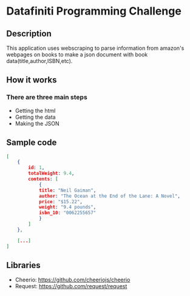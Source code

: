 # Datafiniti Programming Challenge

## Description

This application uses webscraping to parse information from amazon's webpages on books to make a json document with book data(title,author,ISBN,etc). 

## How it works
	
### There are three main steps

* Getting the html
* Getting the data
* Making the JSON

## Sample code

```json
[
	{
		id: 1,
		totalWeight: 9.4,
		contents: [
			{
			title: "Neil Gaiman",
			author: "The Ocean at the End of the Lane: A Novel",
			price: "$15.22",
			weight: "9.4 pounds",
			isbn_10: "0062255657"
			}
		]
	}, 

	[...]
]
```

## Libraries 
* Cheerio: https://github.com/cheeriojs/cheerio
* Request: https://github.com/request/request

